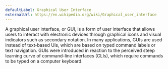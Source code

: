 ```yaml
---
defaultLabel: Graphical User Interface
externalUrl: https://en.wikipedia.org/wiki/Graphical_user_interface
---
```


A graphical user interface, or GUI, is a form of user interface that allows users to interact with electronic devices through graphical icons and visual indicators such as secondary notation. In many applications, GUIs are used instead of text-based UIs, which are based on typed command labels or text navigation. GUIs were introduced in reaction to the perceived steep learning curve of command-line interfaces (CLIs), which require commands to be typed on a computer keyboard.
